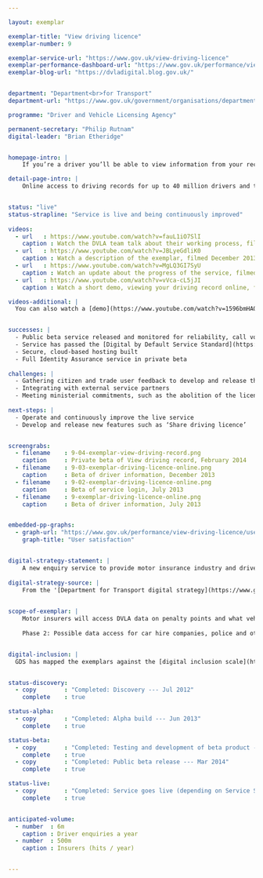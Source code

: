 ```yaml
---

layout: exemplar

exemplar-title: "View driving licence"
exemplar-number: 9

exemplar-service-url: "https://www.gov.uk/view-driving-licence"
exemplar-performance-dashboard-url: "https://www.gov.uk/performance/view-driving-licence"
exemplar-blog-url: "https://dvladigital.blog.gov.uk/"


department: "Department<br>for Transport"
department-url: "https://www.gov.uk/government/organisations/department-for-transport"

programme: "Driver and Vehicle Licensing Agency"

permanent-secretary: "Philip Rutnam"
digital-leader: "Brian Etheridge"


homepage-intro: |
    If you’re a driver you’ll be able to view information from your record, including what vehicles you can drive and any penalty points and disqualifications. 

detail-page-intro: |
    Online access to driving records for up to 40 million drivers and the insurance industry


status: "live"
status-strapline: "Service is live and being continuously improved"
  
videos:
  - url   : https://www.youtube.com/watch?v=fauL1iO7SlI
    caption : Watch the DVLA team talk about their working process, filmed May 2013
  - url   : https://www.youtube.com/watch?v=JBLyeGdliK0
    caption : Watch a description of the exemplar, filmed December 2013
  - url   : https://www.youtube.com/watch?v=MgLQ3GI7SyU
    caption : Watch an update about the progress of the service, filmed December 2013
  - url   : https://www.youtube.com/watch?v=vVca-cL5jJI
    caption : Watch a short demo, viewing your driving record online, filmed January 2014

videos-additional: |
  You can also watch a [demo](https://www.youtube.com/watch?v=1596bmHAOrg) introducing the service, filmed May 2013.


successes: |
  - Public beta service released and monitored for reliability, call volumes and user feedback
  - Service has passed the [Digital by Default Service Standard](https://www.gov.uk/service-manual/digital-by-default) to go live in the autumn
  - Secure, cloud-based hosting built
  - Full Identity Assurance service in private beta
  
challenges: |
  - Gathering citizen and trade user feedback to develop and release the live service 
  - Integrating with external service partners
  - Meeting ministerial commitments, such as the abolition of the licence counterpart and ending the requirement for fleets to carry the V5 document
  
next-steps: |
  - Operate and continuously improve the live service
  - Develop and release new features such as ‘Share driving licence’


screengrabs:
  - filename    : 9-04-exemplar-view-driving-record.png
    caption     : Private beta of View driving record, February 2014
  - filename    : 9-03-exemplar-driving-licence-online.png
    caption     : Beta of driver information, December 2013
  - filename    : 9-02-exemplar-driving-licence-online.png
    caption     : Beta of service login, July 2013
  - filename    : 9-exemplar-driving-licence-online.png
    caption     : Beta of driver information, July 2013


embedded-pp-graphs:
  - graph-url: "https://www.gov.uk/performance/view-driving-licence/user-satisfaction"
    graph-title: "User satisfaction"


digital-strategy-statement: |
    A new enquiry service to provide motor insurance industry and driver enquiry services, all delivered through a ‘greenfield’ IT procurement approach developed jointly with the GDS. This will see a move away from expensive legacy ICT systems, using an innovative ‘agile’ approach to designing services and platforms.
    
digital-strategy-source: |
    From the '[Department for Transport digital strategy](https://www.gov.uk/government/publications/department-for-transport-digital-strategy)' --- December 2012
    

scope-of-exemplar: |
    Motor insurers will access DVLA data on penalty points and what vehicles users are allowed to drive to check insurance applications and cut honest drivers’ premiums, thus implementing Financial Services Authority requirements. Drivers will be able to check their personal data through a portal.
    
    Phase 2: Possible data access for car hire companies, police and other European governments.


digital-inclusion: |
  GDS has mapped the exemplars against the [digital inclusion scale](https://www.gov.uk/government/publications/government-digital-inclusion-strategy/government-digital-inclusion-strategy#measuring-digital-exclusion) to help show where these services may be difficult for some people to use. [See the rating for View driving record](https://www.gov.uk/government/publications/government-digital-inclusion-strategy/exemplar-services-and-identity-assurance-how-complex-they-are#view-driving-record).


status-discovery:
  - copy        : "Completed: Discovery --- Jul 2012"
    complete    : true

status-alpha:
  - copy        : "Completed: Alpha build --- Jun 2013"
    complete    : true

status-beta:
  - copy        : "Completed: Testing and development of beta product --- Feb 2014"
    complete    : true
  - copy        : "Completed: Public beta release --- Mar 2014"
    complete    : true

status-live:
  - copy        : "Completed: Service goes live (depending on Service Standard Assessment) --- Oct 2014"
    complete    : true


anticipated-volume:
  - number  : 6m
    caption : Driver enquiries a year
  - number  : 500m
    caption : Insurers (hits / year)


---
```



